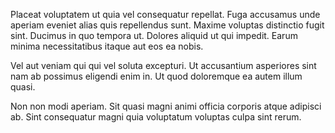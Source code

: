 Placeat voluptatem ut quia vel consequatur repellat. Fuga accusamus unde aperiam eveniet alias quis repellendus sunt. Maxime voluptas distinctio fugit sint. Ducimus in quo tempora ut. Dolores aliquid ut qui impedit. Earum minima necessitatibus itaque aut eos ea nobis.
 Vel aut veniam qui qui vel soluta excepturi. Ut accusantium asperiores sint nam ab possimus eligendi enim in. Ut quod doloremque ea autem illum quasi.
 Non non modi aperiam. Sit quasi magni animi officia corporis atque adipisci ab. Sint consequatur magni quia voluptatum voluptas culpa sint rerum.